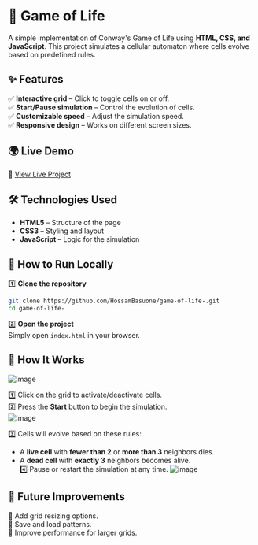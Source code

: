 # 🧬 Game of Life  

A simple implementation of Conway's Game of Life using **HTML, CSS, and JavaScript**. This project simulates a cellular automaton where cells evolve based on predefined rules.  

## ✨ Features  

✅ **Interactive grid** – Click to toggle cells on or off.  
✅ **Start/Pause simulation** – Control the evolution of cells.  
✅ **Customizable speed** – Adjust the simulation speed.  
✅ **Responsive design** – Works on different screen sizes.  

## 🌍 Live Demo  
🚀 [View Live Project](https://hossambasuone.github.io/game-of-life-/)

## 🛠 Technologies Used  

- **HTML5** – Structure of the page  
- **CSS3** – Styling and layout  
- **JavaScript** – Logic for the simulation  

## 🚀 How to Run Locally  

1️⃣ **Clone the repository**  
```bash
git clone https://github.com/HossamBasuone/game-of-life-.git
cd game-of-life-
```  

2️⃣ **Open the project**  
Simply open `index.html` in your browser.  

## 📝 How It Works  
![image](https://github.com/user-attachments/assets/65a81b28-6b5f-4bcb-b000-4c82f7e23e4a)

1️⃣ Click on the grid to activate/deactivate cells.  
2️⃣ Press the **Start** button to begin the simulation.  
![image](https://github.com/user-attachments/assets/222d6c31-c92a-436c-b6ee-6025f4d975a9)

3️⃣ Cells will evolve based on these rules:  
   - A **live cell** with **fewer than 2** or **more than 3** neighbors dies.  
   - A **dead cell** with **exactly 3** neighbors becomes alive.  
4️⃣ Pause or restart the simulation at any time.
![image](https://github.com/user-attachments/assets/6c06b008-7cc5-4221-afe3-3f3a8c1ff6ea)


## 📌 Future Improvements  

🔹 Add grid resizing options.  
🔹 Save and load patterns.  
🔹 Improve performance for larger grids.  
